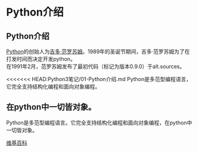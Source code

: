 # Python介绍

## Python介绍

[Python](https://www.python.org/)的创始人为[吉多·范罗苏姆](https://zh.wikipedia.org/wiki/%E5%90%89%E5%A4%9A%C2%B7%E8%8C%83%E7%BD%97%E8%8B%8F%E5%A7%86)。1989年的圣诞节期间，吉多·范罗苏姆为了在打发时间而决定开发python。  
在1991年2月，范罗苏姆发布了最初代码（标记为版本0.9.0）于alt.sources。

&lt;&lt;&lt;&lt;&lt;&lt;&lt; HEAD:Python3笔记/01-Python介绍.md Python是多范型编程语言，它完全支持结构化编程和面向对象编程。

## 在python中一切皆对象。

Python是多范型编程语言。它完全支持结构化编程和面向对象编程，在python中一切皆对象。

 [维基百科](https://zh.wikipedia.org/wiki/Python)

